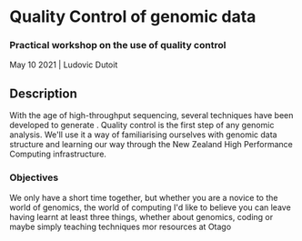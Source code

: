 # Quality Control of genomic data

### Practical workshop on the use of quality control

May 10  2021 | Ludovic Dutoit 

## Description
With the age of high\-throughput sequencing, several techniques have been developed to
generate . Quality control is the first step of any genomic analysis. We'll use it a way of familiarising ourselves with genomic data structure and learning our way through the New Zealand High Performance Computing infrastructure.

### Objectives

We only have a short time together, but whether you are a novice to the world of genomics, the world of computing I'd like to believe you can leave having learnt at least three things, whether about genomics, coding or maybe simply teaching techniques mor resources at Otago



